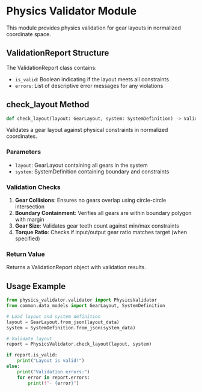 # Physics Validator Module

This module provides physics validation for gear layouts in normalized coordinate space.

## ValidationReport Structure

The ValidationReport class contains:
- `is_valid`: Boolean indicating if the layout meets all constraints
- `errors`: List of descriptive error messages for any violations

## check_layout Method

```python
def check_layout(layout: GearLayout, system: SystemDefinition) -> ValidationReport
```

Validates a gear layout against physical constraints in normalized coordinates.

### Parameters
- `layout`: GearLayout containing all gears in the system
- `system`: SystemDefinition containing boundary and constraints

### Validation Checks
1. **Gear Collisions**: Ensures no gears overlap using circle-circle intersection
2. **Boundary Containment**: Verifies all gears are within boundary polygon with margin
3. **Gear Size**: Validates gear teeth count against min/max constraints
4. **Torque Ratio**: Checks if input/output gear ratio matches target (when specified)

### Return Value
Returns a ValidationReport object with validation results.

## Usage Example

```python
from physics_validator.validator import PhysicsValidator
from common.data_models import GearLayout, SystemDefinition

# Load layout and system definition
layout = GearLayout.from_json(layout_data)
system = SystemDefinition.from_json(system_data)

# Validate layout
report = PhysicsValidator.check_layout(layout, system)

if report.is_valid:
    print("Layout is valid!")
else:
    print("Validation errors:")
    for error in report.errors:
        print(f"- {error}")
